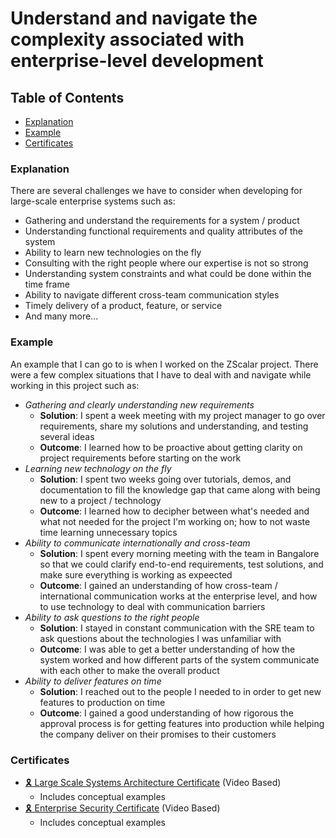 # Understand and navigate the complexity associated with enterprise-level development

## Table of Contents
- [Explanation](#explanation)
- [Example](#example)
- [Certificates](#certificates)

### Explanation

There are several challenges we have to consider when developing for large-scale enterprise systems such as: 
- Gathering and understand the requirements for a system / product
- Understanding functional requirements and quality attributes of the system
- Ability to learn new technologies on the fly
- Consulting with the right people where our expertise is not so strong
- Understanding system constraints and what could be done within the time frame
- Ability to navigate different cross-team communication styles
- Timely delivery of a product, feature, or service
- And many more...

### Example
An example that I can go to is when I worked on the ZScalar project. There were a few complex situations that I have to deal with and navigate while working in this project such as:
- *Gathering and clearly understanding new requirements*
    - **Solution**: I spent a week meeting with my project manager to go over requirements, share my solutions and understanding, and testing several ideas
    - **Outcome**: I learned how to be proactive about getting clarity on project requirements before starting on the work
- *Learning new technology on the fly*
    - **Solution**: I spent two weeks going over tutorials, demos, and documentation to fill the knowledge gap that came along with being new to a project / technology
    - **Outcome**: I learned how to decipher between what's needed and what not needed for the project I'm working on; how to not waste time learning unnecessary topics
- *Ability to communicate internationally and cross-team*
    - **Solution**: I spent every morning meeting with the team in Bangalore so that we could clarify end-to-end requirements, test solutions, and make sure everything is working as expeected
    - **Outcome**: I gained an understanding of how cross-team / international communication works at the enterprise level, and how to use technology to deal with communication barriers
- *Ability to ask questions to the right people*
    - **Solution**: I stayed in constant communication with the SRE team to ask questions about the technologies I was unfamiliar with
    - **Outcome**: I was able to get a better understanding of how the system worked and how different parts of the system communicate with each other to make the overall product
- *Ability to deliver features on time*
    - **Solution**: I reached out to the people I needed to in order to get new features to production on time
    - **Outcome**: I gained a good understanding of how rigorous the approval process is for getting features into production while helping the company deliver on their promises to their customers

### Certificates

- [🎗️ Large Scale Systems Architecture Certificate](/Certificates/Large%20Scale%20Systems%20Architecture.pdf) (Video Based)
    - Includes conceptual examples
- [🎗️ Enterprise Security Certificate](/Certificates/Enterprise%20Security%20Certificate.pdf) (Video Based)
    - Includes conceptual examples
